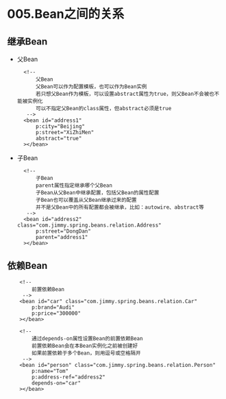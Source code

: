 # 005.Bean之间的关系

## 继承Bean

* 父Bean

		<!-- 
			父Bean
			父Bean可以作为配置模板，也可以作为Bean实例
			若只想父Bean作为模板，可以设置abstract属性为true，则父Bean不会被也不能被实例化
			可以不指定父Bean的class属性，但abstract必须是true
		 -->
		<bean id="address1"
			p:city="Beijing"
			p:street="XiZhiMen"
			abstract="true"
		></bean>

* 子Bean

		<!-- 
			子Bean
			parent属性指定继承哪个父Bean
			子Bean从父Bean中继承配置，包括父Bean的属性配置
			子Bean也可以覆盖从父Bean继承过来的配置
			并不是父Bean中的所有配置都会被继承，比如：autowire、abstract等
		 -->
		<bean id="address2" class="com.jimmy.spring.beans.relation.Address"
			p:street="DongDan"
			parent="address1"
		></bean>

## 依赖Bean

		<!-- 
			前置依赖Bean
		 -->	
		<bean id="car" class="com.jimmy.spring.beans.relation.Car"
			p:brand="Audi"
			p:price="300000"
		></bean>
		
		<!-- 
			通过depends-on属性设置Bean的前置依赖Bean
			前置依赖Bean会在本Bean实例化之前被创建好
			如果前置依赖于多个Bean，则用逗号或空格隔开
		 -->
		<bean id="person" class="com.jimmy.spring.beans.relation.Person"
			p:name="Tom"
			p:address-ref="address2"
			depends-on="car"
		></bean>